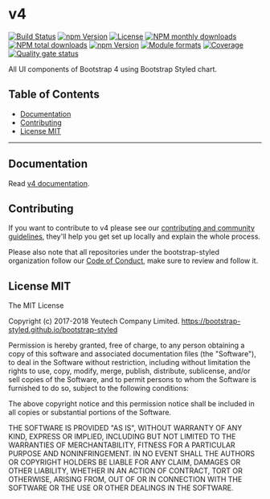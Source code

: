 # v4

[![Build Status](https://travis-ci.org/bootstrap-styled/v4.svg?branch=master)](https://travis-ci.org/bootstrap-styled/v4) [![npm Version](https://img.shields.io/npm/v/@bootstrap-styled/v4.svg?style=flat)](https://www.npmjs.com/package/@bootstrap-styled/v4) [![License](https://img.shields.io/npm/l/@bootstrap-styled/v4.svg?style=flat)](https://www.npmjs.com/package/@bootstrap-styled/v4) [![NPM monthly downloads](https://img.shields.io/npm/dm/@bootstrap-styled/v4.svg?style=flat)](https://npmjs.org/package/@bootstrap-styled/v4) [![NPM total downloads](https://img.shields.io/npm/dt/@bootstrap-styled/v4.svg?style=flat)](https://npmjs.org/package/@bootstrap-styled/v4) [![npm Version](https://img.shields.io/node/v/@bootstrap-styled/v4.svg?style=flat)](https://www.npmjs.com/package/@bootstrap-styled/v4) [![Module formats](https://img.shields.io/badge/module%20formats-umd%2C%20cjs%2C%20esm-green.svg?style=flat)](https://www.npmjs.com/package/@bootstrap-styled/v4)
[![Coverage](https://sonarcloud.io/api/project_badges/measure?project=com.github.bootstrap-styled.v4&metric=coverage)](https://sonarcloud.io/dashboard?id=com.github.bootstrap-styled.v4) [![Quality gate status](https://sonarcloud.io/api/project_badges/measure?project=com.github.bootstrap-styled.v4&metric=alert_status)](https://sonarcloud.io/dashboard?id=com.github.bootstrap-styled.v4)

All UI components of Bootstrap 4 using Bootstrap Styled chart.


## Table of Contents

  - [Documentation](#documentation)
  - [Contributing](#contributing)
  - [License MIT](#license-mit)

---

## Documentation

Read [v4 documentation](https://bootstrap-styled.github.io/v4).


## Contributing

If you want to contribute to v4 please see our [contributing and community guidelines](https://github.com/bootstrap-styled/v4/blob/master/CONTRIBUTING.md), they\'ll help you get set up locally and explain the whole process.

Please also note that all repositories under the bootstrap-styled organization follow our [Code of Conduct](https://github.com/bootstrap-styled/v4/blob/master/CODE_OF_CONDUCT.md), make sure to review and follow it.

## License MIT

The MIT License

Copyright (c) 2017-2018 Yeutech Company Limited. https://bootstrap-styled.github.io/bootstrap-styled

Permission is hereby granted, free of charge, to any person obtaining a copy
of this software and associated documentation files (the "Software"), to deal
in the Software without restriction, including without limitation the rights
to use, copy, modify, merge, publish, distribute, sublicense, and/or sell
copies of the Software, and to permit persons to whom the Software is
furnished to do so, subject to the following conditions:

The above copyright notice and this permission notice shall be included in
all copies or substantial portions of the Software.

THE SOFTWARE IS PROVIDED "AS IS", WITHOUT WARRANTY OF ANY KIND, EXPRESS OR
IMPLIED, INCLUDING BUT NOT LIMITED TO THE WARRANTIES OF MERCHANTABILITY,
FITNESS FOR A PARTICULAR PURPOSE AND NONINFRINGEMENT. IN NO EVENT SHALL THE
AUTHORS OR COPYRIGHT HOLDERS BE LIABLE FOR ANY CLAIM, DAMAGES OR OTHER
LIABILITY, WHETHER IN AN ACTION OF CONTRACT, TORT OR OTHERWISE, ARISING FROM,
OUT OF OR IN CONNECTION WITH THE SOFTWARE OR THE USE OR OTHER DEALINGS IN
THE SOFTWARE.

